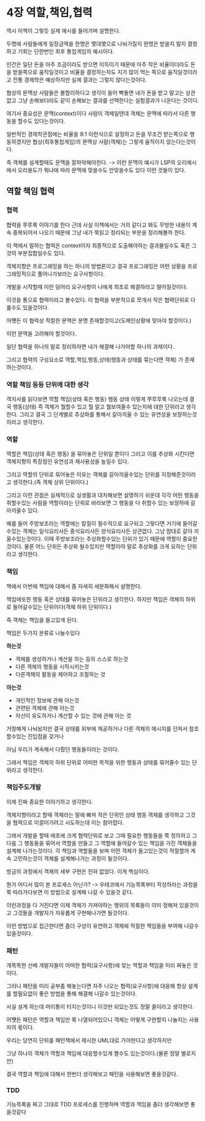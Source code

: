 # 4장 역할,책임,협력

역시 이책이 그렇듯 실제 예시를 들어가며 설명한다.

두명에 사람들에게 일정금액을 한명은 몇대몇으로 나눠가질지 한명은 받을지 말지 결정하고 기회는 단한번인 최후 통첩게임의 예시이다.

인간은 일단 돈을 아주 조금이라도 받으면 이득이기 때문에 아주 작은 비율이더라도 돈을 받을쪽으로 움직일것이고 비율을 결정하는자도 지가 많이 먹는 쪽으로 움직일것이라고 전통 경제학은 예상하지만 실제 결과는 그렇지 않다는것이다.

협상의 문맥상 사람들은 불합리하다고 생각이 들어 빡돌면 내가 돈을 받고 말고는 상관없고 그냥 손해보더라도 같이 손해보는 결과를 선택한다는 실험결과가 나온다는 것이다.

여기서 중요성은 문맥(context)이다 사람이 객체일텐데 객체는 문맥에 따라서 다른 행동을 할수도 있다는것이다.

일반적인 경제학관점에는 비율을 9:1 이런식으로 설정하고 돈을 무조건 받는쪽으로 행동하겠지만 협상(최후통첩게임)의 문맥상 사람(객체)는 그렇게 움직이지 않는다는것이다. 

즉 객체를 설계할때도 문맥을 잘파악해야한다. -> 이런 문맥의 예시가 LSP의 오리예시에서 오리용도가 뭐냐에 따라 문맥에 맞을수도 안맞을수도 있다 이런 것들이 있다.



## 역할 책임 협력

### 협력

협력을 쭈루룩 이야기를 한다 근데 사실 이책에서는 거의 같다고 봐도 무방한 내용이 계속 중복되어서 나오기 때문에 그냥 내가 쭉읽고 정리되는 부분을 정리해볼까 한다.

이 책에서 말하는 협력은 context이자 최종적으로 도출해야하는 결과물일수도 혹은 그것의 부분집합일수도 있다.

객체지향은 프로그래밍을 하는 하나의 방법론이고 결국 프로그래밍은 어떤 상황을 프로그래밍적으로 풀어나가보라는 요구사항이다.

개발을 시작할때 이런 덩어리 요구사항이 나에게 최초로 해결하라고 떨어질것이다. 

이것을 통으로 협력이라고 볼수있다. 이 협력을 부분적으로 쪼개서 작은 협력단위로 다룰수도 있을것이다.

어쩃든 이 협력상 적절한 문맥은 분명 존재할것이고(도메인상황에 맞아야 할것이다.) 

이런 문맥을 고려해야 할것이다. 

일단 협력을 하나의 말로 정리하자면 내가 해결해 나가야할 하나의 과제이다.

그리고 협력의 구성요소로 역할,책임,행동,상태(행동과 상태를 묶는다면 객체) 가 존재하는것이다.



### 역할 책임 등등 단위에 대한 생각

객지사를 읽다보면 역할 책임(상태 혹은 행동) 행동 상태 이렇게 쭈루루룩 나오는데 결국 행동(상태) 즉 객체가 뭘할수 있고 뭘 알고 뭘보여줄수 있는지에 대한 단위라고 생각한다. 그리고 결국 그 단계별로 추상화를 통해서 갈아끼울 수 있는 유연성을 보장하는것이라고 생각한다.



### 역할

역할은 책임(상태 혹은 행동) 을 묶어놓은 단위일 뿐이다 그리고 이를 추상화 시킨다면 객체지향의 특장점인 유연성과 재사용성을 높일수 있다.

그리고 역할의 단위로 묶어놓은 이유는 객체를 갈아끼울수있는 단위를 지정해준것이라고 생각한다.(즉 객체 상위 단위이다.)

그리고 이런 관점은 실제적으로 실생활과 대치해보면 설명하기 쉬운데 각각 어떤 행동을 취할수있는 사람을 역할이라는 단위로 바라보면 그 행동을 다 취할수 있는 보장하에 갈아끼울수 있다. 

예를 들어 주방보조라는 역할에는 칼질이 필수적으로 요구되고 그렇다면 거기에 들어갈수있는 객체는 일식요리사든 중식요리사든 양식요리사든 상관없다. 그냥 맘대로 갈아 끼울수있는것이다. 이때 주방보조라는 추상화할수있는 단위가 있기 때문에 역할이 중요한것이다. 물론 어느 단위든 추상화 될수있지만 역할이야 말로 추상화를 크게 요하는 단위라고 생각한다.



### 책임

책에서 이번에 책임에 대해서 좀 자세히 세분화해서 설명한다.

책임에또한 행동 혹은 상태를 묶어놓은 단위라고 생각한다. 하지만 책임은 객체의 하위로 들어갈수있는 단위이다(객체 하위 단위이다.)

즉 객체는 책임을 들고있게 된다.

책임은 두가지 분류로 나눌수있다 



**하는것**

- 객체를 생성하거나 계산을 하는 등의 스스로 하는것
- 다른 객체의 행동을 시작시키는것
- 다른객체의 활동을 제어하고 조절하는 것

**아는것**

- 개인적인 정보에 관해 아는것
- 관련된 객체에 관해 아는것
- 자신이 유도하거나 계산할 수 있는 것에 관해 아는 것



거창해게 나눠놨지만 결국 상태를 외부에 제공하거나 다른 객체의 메시지를 던져서 참조할수있는 진입점을  갖거나

아님 우리가 계속해서 다뤘던 행동들이라는 것이다.



그래서 책임은 객체의 하위 단위로 어떠한 목적을 위한 행동과 상태를 묶어줄수 있는 단위라고 생각한다.



### 책임주도개발

이제 진짜 중요한 이야기하고 생각한다.

객체지향이라고 할때 객체라는 말에 빠져 작은 단위인 상태 행동 객체를 생각하고 그것을 협력으로 이끌어가려고 시도하는데 이는 참어렵다.

그래서 개발을 할때 애초에 크게 협력단위로 보고 그때 필요한 행동들을 쭉 정의하고 그다음 그 행동들을 묶어서 역할을 만들고 그 역할에 들어갈수 있는 책임을 가진 객체들을 설계해 나가는것이다. 각 책임과 역할들을 보며 어떤 객체가 들고있는것이 적절할까 계속 고민하는것이 객체를 설계해나가는 과정이 될것이다.

방금의 과정에서 객체의 세부 구현은 전혀 없었다. 이게 핵심이다.

뭔가 어디서 많이 본 프로세스 아닌가? -> 우테코에서 기능목록부터 작성하라는 과정을 쭉 따라가다보면 이 방법으로 설계해 나갈 수 있을것 같다.



이런과정을 다 거친다면 이제 객체가 가져야하는 행위의 목록들이 이미 정해져 있을것이고 그것들을 개발자가 자유롭게 구현해나가면 될것이다.

이런 방법으로 접근한다면 좀더 구성이 유연하고 객체에 적절한 책임들을 부여해 나갈수 있을것이다.



### 패턴

개똑똑한 선배 개발자들이 어떠한 협력(요구사항)에 맞는 역할과 책임을 미리 짜놓은 것이다. 

그러니 패턴을 미리 공부좀 해놓는다면 자주 나오는 협력(요구사항)에 대응해 항상 설계를 할필요없이 좋은 방법을 통해 해결해 나갈수 있는것이다.

사실 설계 하는데 머리통이 터지는것이니 이것만 되있는것도 정말 꿀이라고 생각한다.

어쩃든 패턴은 역할과 책임만 쭉 나열되어있으니 객체는 어떻게 구현할지 나눌지는 사용자의 몫이다.

우리는 당연히 단위를 패턴책에서 제시한 UML대로 가야한다고 생각하지만

그냥 하나의 객체가 역할과 책임에 대응할수있게 짤수도 있는것이다.(물론 정말 별로지만)

결국 역할과 책임에 대해서 한번더 생각해보고 패턴을 사용해보면 좋을것같다.



### TDD

기능목록을 짜고 그대로 TDD 프로세스를 진행하며 역할과 책임을 좀더 생각해보면 좋을것같다

